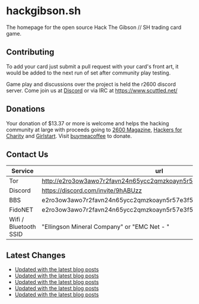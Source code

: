# hackgibson.sh
The homepage for the open source Hack The Gibson // SH trading card game.


## Contributing

To add your card just submit a pull request with your card's front art, it would be added to the next run of set after community play testing.

Game play and discussions over the project is held the r2600 discord server. Come join us at [Discord](https://discord.com/invite/9hABUzz) or via IRC at https://www.scuttled.net/


## Donations

Your donation of $13.37 or more is welcome and helps the hacking community at large with proceeds going to [2600 Magazine](https://2600.com/), [Hackers for Charity](https://hackersforcharity.org) and [Girlstart](https://girlstart.org).  Visit [buymeacoffee](https://www.buymeacoffee.com/hackgibson.sh) to donate.


## Contact Us

Service | url
-|-
Tor | http://e2ro3ow3awo7r2favn24n65ycc2qmzkoayn5r57e3f56nvjwdcgg32ad.onion
Discord | https://discord.com/invite/9hABUzz
BBS | e2ro3ow3awo7r2favn24n65ycc2qmzkoayn5r57e3f56nvjwdcgg32ad.onion:23
FidoNET | e2ro3ow3awo7r2favn24n65ycc2qmzkoayn5r57e3f56nvjwdcgg32ad.onion:24554
Wifi / Bluetooth SSID | "Ellingson Mineral Company" or "EMC Net - <fidonet address>"

## Latest Changes
<!-- BLOG-POST-LIST:START -->
- [Updated with the latest blog posts](https://github.com/DFW2600/hackgibson.sh/commit/fbbc26611018551c6f15e08a93b733e532d232ed)
- [Updated with the latest blog posts](https://github.com/DFW2600/hackgibson.sh/commit/e77ae4a1bf31877542e5d34ab7b09005af1e4772)
- [Updated with the latest blog posts](https://github.com/DFW2600/hackgibson.sh/commit/890477a502bebfd58e26efbfc173553a8b47c55b)
- [Updated with the latest blog posts](https://github.com/DFW2600/hackgibson.sh/commit/7f7303d25462c1ee5bc796e55d6f4f04689f0203)
- [Updated with the latest blog posts](https://github.com/DFW2600/hackgibson.sh/commit/aa6954d8658fbb0ae7bcf7bfd2adb7cfb1091cca)
<!-- BLOG-POST-LIST:END -->

